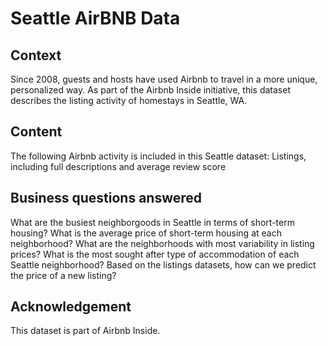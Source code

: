 # Seattle AirBNB Data

## Context
Since 2008, guests and hosts have used Airbnb to travel in a more unique, personalized way. As part of the Airbnb Inside initiative, this dataset describes the listing activity of homestays in Seattle, WA.

## Content
The following Airbnb activity is included in this Seattle dataset:
Listings, including full descriptions and average review score

## Business questions answered
What are the busiest neighborgoods in Seattle in terms of short-term housing?
What is the average price of short-term housing at each neighborhood?
What are the neighborhoods with most variability in listing prices?
What is the most sought after type of accommodation of each Seattle neighborhood?
Based on the listings datasets, how can we predict the price of a new listing?


## Acknowledgement
This dataset is part of Airbnb Inside.
